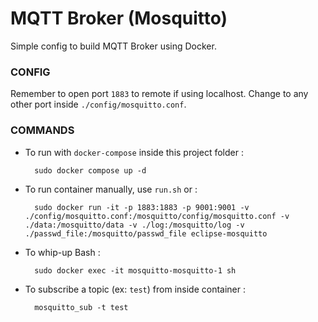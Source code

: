 MQTT Broker (Mosquitto)
========================
Simple config to build MQTT Broker using Docker.

### CONFIG
Remember to open port `1883` to remote if using localhost. Change to any other port inside `./config/mosquitto.conf`.

### COMMANDS

- To run with `docker-compose` inside this project folder :

        sudo docker compose up -d

- To run container manually, use `run.sh` or :

        sudo docker run -it -p 1883:1883 -p 9001:9001 -v ./config/mosquitto.conf:/mosquitto/config/mosquitto.conf -v ./data:/mosquitto/data -v ./log:/mosquitto/log -v ./passwd_file:/mosquitto/passwd_file eclipse-mosquitto

- To whip-up Bash : 

        sudo docker exec -it mosquitto-mosquitto-1 sh
  
- To subscribe a topic (ex: `test`) from inside container :

        mosquitto_sub -t test 

